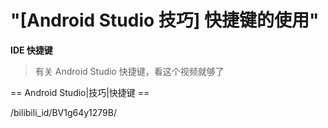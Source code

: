 # "[Android Studio 技巧] 快捷键的使用"

**IDE 快捷键**

> 有关 Android Studio 快捷键，看这个视频就够了

==  Android Studio|技巧|快捷键 ==

/bilibili_id/BV1g64y1279B/
